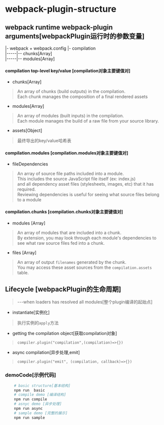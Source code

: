 # webpack-plugin-structure
## webpack runtime  webpack-plugin arguments[webpackPlugin运行时的参数变量]
|- webpack + webpack.config
|- compilation  
|-----|-- chunks[Array]  
|-----|-- modules[Array] 
  
#### compilation top-level key/value  [compilation对象主要键值对]
- chunks[Array]     
> An array of chunks (build outputs) in the compilation.  
> Each chunk manages the composition of a final rendered assets     

 
- modules[Array]  
> An array of modules (built inputs) in the compilation.   
> Each module manages the build of a raw file from your source library.  

- assets[Object]
> 最终导出的key/value哈希表
 
#### compilation.modules  [compilation.modules对象主要键值对]
- fileDependencies
> An array of source file paths included into a module.   
> This includes the source JavaScript file itself (ex: index.js)   
> and all dependency asset files (stylesheets, images, etc) that it has required.   
> Reviewing dependencies is useful for seeing what source files belong to a module  

#### compilation.chunks  [compilation.chunks对象主要键值对]
- modules [Array] 
> An array of modules that are included into a chunk.   
> By extension, you may look through each module's dependencies to see what raw source files fed into a chunk.

- files [Array]  
> An array of output ```filenames``` generated by the chunk.  
> You may access these asset sources from the ```compilation.assets``` table.

## Lifecycle [webpackPlugin的生命周期]
> ---when loaders has resolved all modules[整个plugin编译的起始点] 

- instantiate[实例化]
> 执行实例的```apply```方法  

- getting the compilation object[获取compilation对象]
> ```compiler.plugin("compilation",(compilation)=>{})```

- async compilation[异步处理,emit]
> ```compiler.plugin("emit", (compilation, callback)=>{})```

### demoCode[示例代码]
```bash
    # basic structure[基本结构]
    npm run  basic
    # compile demo [编译结构]
    npm run compile
    # asnyc demo [异步处理]
    npm run async 
    # sample demo [完整的展示]
    npm run sample
    
```

 
 

